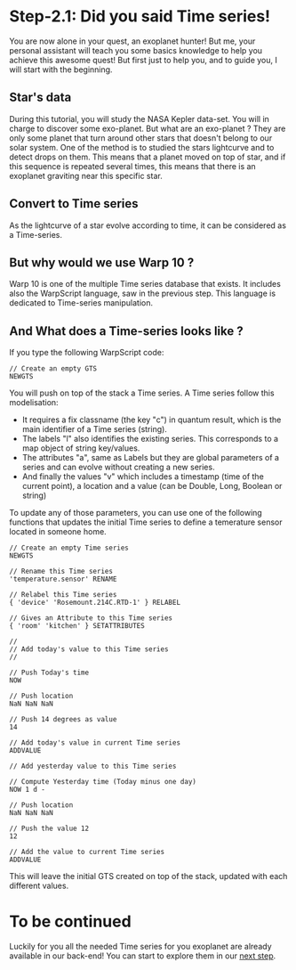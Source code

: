# Step-2.1: Did you said Time series! 

You are now alone in your quest, an exoplanet hunter! But me, your personal assistant will teach you some basics knowledge to help you achieve this awesome quest!
But first just to help you, and to guide you, I will start with the beginning.

## Star's data

During this tutorial, you will study the NASA Kepler data-set. You will in charge to discover some exo-planet. But what are an exo-planet ? They are only some planet that turn around other stars that doesn't belong to our solar system. One of the method is to studied the stars lightcurve and to detect drops on them. This means that a planet moved on top of star, and if this sequence is repeated several times, this means that there is an exoplanet graviting near this specific star.

## Convert to Time series

As the lightcurve of a star evolve according to time, it can be considered as a Time-series.

## But why would we use Warp 10 ?

Warp 10 is one of the multiple Time series database that exists. It includes also the WarpScript language, saw in the previous step. This language is dedicated to Time-series manipulation.

## And What does a Time-series looks like ?

If you type the following WarpScript code: 

```
// Create an empty GTS
NEWGTS
```

You will push on top of the stack a Time series. A Time series follow this modelisation:

  - It requires a fix classname (the key "c") in quantum result, which is the main identifier of a Time series (string). 
  - The labels "l" also identifies the existing series. This corresponds to a map object of string key/values.
  - The attributes "a", same as Labels but they are global parameters of a series and can evolve without creating a new series.
  - And finally the values "v" which includes a timestamp (time of the current point), a location and a value (can be Double, Long, Boolean or string)

To update any of those parameters, you can use one of the following functions that updates the initial Time series to define a temerature sensor located in someone home.

```
// Create an empty Time series
NEWGTS

// Rename this Time series
'temperature.sensor' RENAME

// Relabel this Time series
{ 'device' 'Rosemount.214C.RTD-1' } RELABEL

// Gives an Attribute to this Time series
{ 'room' 'kitchen' } SETATTRIBUTES

//
// Add today's value to this Time series
//

// Push Today's time
NOW 

// Push location
NaN NaN NaN 

// Push 14 degrees as value 
14

// Add today's value in current Time series
ADDVALUE

// Add yesterday value to this Time series

// Compute Yesterday time (Today minus one day)
NOW 1 d - 

// Push location
NaN NaN NaN 

// Push the value 12 
12

// Add the value to current Time series
ADDVALUE
```

This will leave the initial GTS created on top of the stack, updated with each different values.

# To be continued

Luckily for you all the needed Time series for you exoplanet are already available in our back-end! You can start to explore them in our [next step](/step-2-Keplers-Data/2.2-Exploring-known-time-series/README.md).